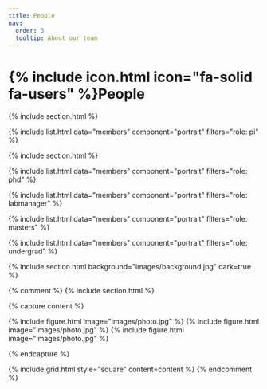 ```yaml
---
title: People
nav:
  order: 3
  tooltip: About our team
---
```


# {% include icon.html icon="fa-solid fa-users" %}People

{% include section.html %}

{% include list.html data="members" component="portrait" filters="role: pi" %}

{% include section.html %}

{% include list.html data="members" component="portrait" filters="role: phd" %}

{% include list.html data="members" component="portrait" filters="role: labmanager" %}

{% include list.html data="members" component="portrait" filters="role: masters" %}

{% include list.html data="members" component="portrait" filters="role: undergrad" %}



{% include section.html background="images/background.jpg" dark=true %}



{% comment %}
{% include section.html %}

{% capture content %}

{% include figure.html image="images/photo.jpg" %}
{% include figure.html image="images/photo.jpg" %}
{% include figure.html image="images/photo.jpg" %}

{% endcapture %}

{% include grid.html style="square" content=content %}
{% endcomment %}
